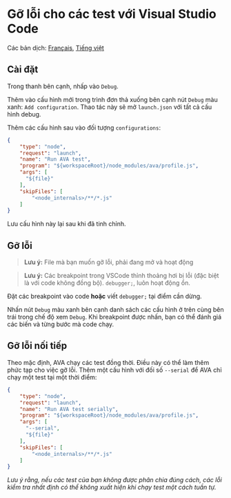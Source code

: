 # Gỡ lỗi cho các test với Visual Studio Code

Các bản dịch: [Français](https://github.com/avajs/ava-docs/blob/master/fr_FR/docs/recipes/debugging-with-vscode.md), [Tiếng việt](https://github.com/avajs/ava-docs/blob/master/vi_VN/docs/recipes/debugging-with-vscode.md)

## Cài đặt

Trong thanh bên cạnh, nhấp vào `Debug`.

Thêm vào cấu hình mới trong trình đơn thả xuống bên cạnh nút `Debug` màu xanh: `Add configuration`. Thao tác này sẽ mở `launch.json` với tất cả cấu hình debug.

Thêm các cấu hình sau vào đối tượng `configurations`:

```json
{
	"type": "node",
	"request": "launch",
	"name": "Run AVA test",
	"program": "${workspaceRoot}/node_modules/ava/profile.js",
	"args": [
	  "${file}"
	],
	"skipFiles": [
		"<node_internals>/**/*.js"
	]
}
```

Lưu cấu hình này lại sau khi đã tinh chỉnh.

## Gỡ lỗi

> **Lưu ý:** File mà bạn muốn gỡ lỗi, phải đang mở và hoạt động

> **Lưu ý:** Các breakpoint trong VSCode thỉnh thoảng hơi bị lỗi (đặc biệt là với code không đồng bộ). `debugger;`, luôn hoạt động ổn.

Đặt các breakpoint vào code **hoặc** viết `debugger;` tại điểm cần dừng.

Nhấn nút `Debug` màu xanh bên cạnh danh sách các cấu hình ở trên cùng bên trái trong chế độ xem `Debug`. Khi breakpoint được nhấn, bạn có thể đánh giá các biến và từng bước mà code chạy.

## Gỡ lỗi nối tiếp

Theo mặc định, AVA chạy các test đồng thời. Điều này có thể làm thêm phức tạp cho việc gỡ lỗi. Thêm một cấu hình với đối số `--serial` để AVA chỉ chạy một test tại một thời điểm:

```json
{
	"type": "node",
	"request": "launch",
	"name": "Run AVA test serially",
	"program": "${workspaceRoot}/node_modules/ava/profile.js",
	"args": [
	  "--serial",
	  "${file}"
	],
	"skipFiles": [
		"<node_internals>/**/*.js"
	]
}
```

*Lưu ý rằng, nếu các test của bạn không được phân chia đúng cách, các lỗi kiểm tra nhất định có thể không xuất hiện khi chạy test một cách tuần tự.*
